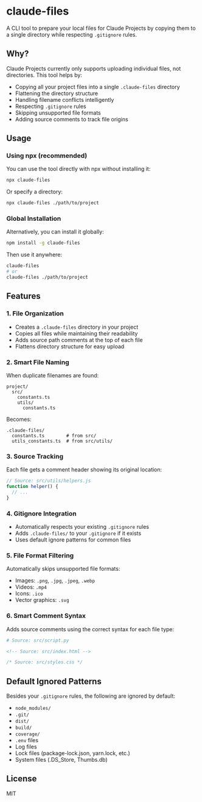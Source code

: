 # claude-files

A CLI tool to prepare your local files for Claude Projects by copying them to a single directory while respecting `.gitignore` rules.

## Why?

Claude Projects currently only supports uploading individual files, not directories. This tool helps by:

* Copying all your project files into a single `.claude-files` directory
* Flattening the directory structure
* Handling filename conflicts intelligently
* Respecting `.gitignore` rules
* Skipping unsupported file formats
* Adding source comments to track file origins

## Usage

### Using npx (recommended)

You can use the tool directly with npx without installing it:

```bash
npx claude-files
```

Or specify a directory:

```bash
npx claude-files ./path/to/project
```

### Global Installation

Alternatively, you can install it globally:

```bash
npm install -g claude-files
```

Then use it anywhere:

```bash
claude-files
# or
claude-files ./path/to/project
```

## Features

### 1. File Organization

* Creates a `.claude-files` directory in your project
* Copies all files while maintaining their readability
* Adds source path comments at the top of each file
* Flattens directory structure for easy upload

### 2. Smart File Naming

When duplicate filenames are found:

```
project/
  src/
    constants.ts
    utils/
      constants.ts
```

Becomes:

```
.claude-files/
  constants.ts        # from src/
  utils_constants.ts  # from src/utils/
```

### 3. Source Tracking

Each file gets a comment header showing its original location:

```javascript
// Source: src/utils/helpers.js
function helper() {
  // ...
}
```

### 4. Gitignore Integration

* Automatically respects your existing `.gitignore` rules
* Adds `.claude-files/` to your `.gitignore` if it exists
* Uses default ignore patterns for common files

### 5. File Format Filtering

Automatically skips unsupported file formats:

* Images: `.png`, `.jpg`, `.jpeg`, `.webp`
* Videos: `.mp4`
* Icons: `.ico`
* Vector graphics: `.svg`

### 6. Smart Comment Syntax

Adds source comments using the correct syntax for each file type:

```python
# Source: src/script.py
```

```html
<!-- Source: src/index.html -->
```

```css
/* Source: src/styles.css */
```

## Default Ignored Patterns

Besides your `.gitignore` rules, the following are ignored by default:

* `node_modules/`
* `.git/`
* `dist/`
* `build/`
* `coverage/`
* `.env` files
* Log files
* Lock files (package-lock.json, yarn.lock, etc.)
* System files (.DS\_Store, Thumbs.db)

## License

MIT
